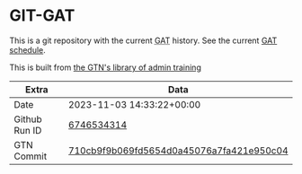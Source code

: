# GIT-GAT

This is a git repository with the current <abbr title="Galaxy Admin Training">GAT</abbr> history. See the current [GAT schedule](https://gxy.io/gat).

This is built from [the GTN's library of admin training](https://training.galaxyproject.org/training-material/topics/admin/)

Extra | Data
--- | ---
Date | 2023-11-03 14:33:22+00:00
Github Run ID | [6746534314](https://github.com/galaxyproject/training-material/actions/runs/6746534314)
GTN Commit | [710cb9f9b069fd5654d0a45076a7fa421e950c04](https://github.com/galaxyproject/training-material/tree/710cb9f9b069fd5654d0a45076a7fa421e950c04)
